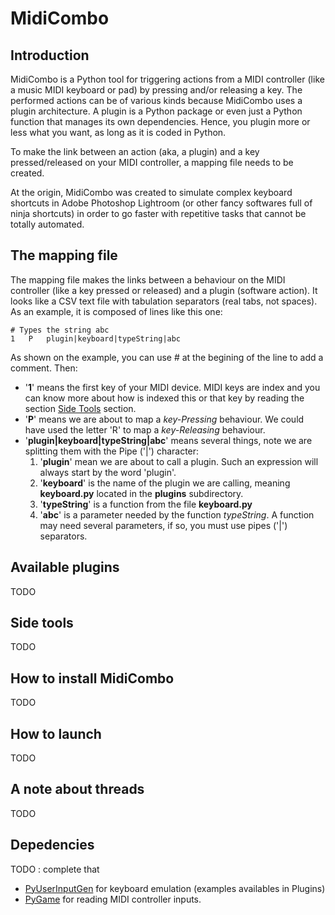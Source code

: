 MidiCombo
=========

## Introduction
MidiCombo is a Python tool for triggering actions from a MIDI controller (like a music MIDI keyboard or pad) by pressing and/or releasing a key. The performed actions can be of various kinds because MidiCombo uses a plugin architecture. A plugin is a Python package or even just a Python function that manages its own dependencies. Hence, you plugin more or less what you want, as long as it is coded in Python.

To make the link between an action (aka, a plugin) and a key pressed/released on your MIDI controller, a mapping file needs to be created.

At the origin, MidiCombo was created to simulate complex keyboard shortcuts in Adobe Photoshop Lightroom (or other fancy softwares full of ninja shortcuts) in order to go faster with repetitive tasks that cannot be totally automated.


## The mapping file
The mapping file makes the links between a behaviour on the MIDI controller (like a key pressed or released) and a plugin (software action). It looks like a CSV text file with tabulation separators (real tabs, not spaces).
As an example, it is composed of lines like this one:

```
# Types the string abc
1	P	plugin|keyboard|typeString|abc
```

As shown on the example, you can use # at the begining of the line to add a comment.
Then:
* '__1__' means the first key of your MIDI device. MIDI keys are index and you can know more about how is indexed this or that key by reading the section [Side Tools](https://github.com/jonathanlurie/MidiCombo/blob/master/README.md#side-tools) section.
* '__P__' means we are about to map a _key-Pressing_ behaviour. We could have used the letter 'R' to map a _key-Releasing_ behaviour.
* '__plugin|keyboard|typeString|abc__' means several things, note we are splitting them with the Pipe ('|') character:
  1. '__plugin__' mean we are about to call a plugin. Such an expression will always start by the word 'plugin'.
  2. '__keyboard__' is the name of the plugin we are calling, meaning __keyboard.py__ located in the __plugins__ subdirectory.
  3. '__typeString__' is a function from the file __keyboard.py__
  4. '__abc__' is a parameter needed by the function _typeString_. A function may need several parameters, if so, you must use pipes ('|') separators.

## Available plugins
TODO

## Side tools
TODO

## How to install MidiCombo
TODO

## How to launch
TODO

## A note about threads
TODO

## Depedencies
TODO : complete that

- [PyUserInputGen](https://github.com/jonathanlurie/PyUserInputGen) for keyboard emulation (examples availables in Plugins)
- [PyGame](http://www.pygame.org/download.shtml) for reading MIDI controller inputs.
